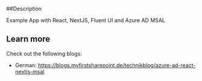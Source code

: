 ##Description

Example App with React, NextJS, Fluent UI and Azure AD MSAL

## Learn more

Check out the following blogs:
- German: https://blogs.myfirstsharepoint.de/technikblog/azure-ad-react-nextjs-msal
